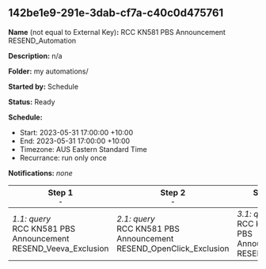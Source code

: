 ## 142be1e9-291e-3dab-cf7a-c40c0d475761

**Name** (not equal to External Key)**:** RCC KN581 PBS Announcement RESEND_Automation

**Description:** n/a

**Folder:** my automations/

**Started by:** Schedule

**Status:** Ready

**Schedule:**

* Start: 2023-05-31 17:00:00 +10:00
* End: 2023-05-31 17:00:00 +10:00
* Timezone: AUS Eastern Standard Time
* Recurrance: run only once

**Notifications:** _none_


| Step 1<br>_<small>-</small>_ | Step 2<br>_<small>-</small>_ | Step 3<br>_<small>-</small>_ | Step 4<br>_<small>-</small>_ |
| --- | --- | --- | --- |
| _1.1: query_<br>RCC KN581 PBS Announcement RESEND_Veeva_Exclusion | _2.1: query_<br>RCC KN581 PBS Announcement RESEND_OpenClick_Exclusion | _3.1: query_<br>RCC KN581 PBS Announcement RESEND_Query | _4.1: query_<br>RCC KN581 PBS Announcement RESEND_Discrepancy |
